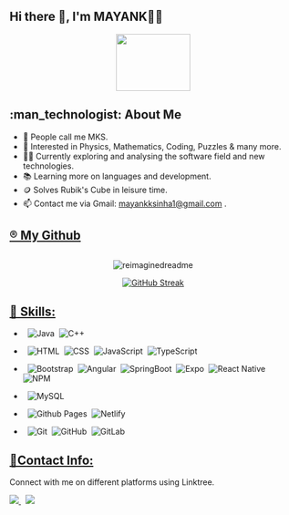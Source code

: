 
  <h2> Hi there 👋, I'm MAYANK👨‍🎓 

</h2>




<div id="header" align="center">
  <img src="https://media.giphy.com/media/X4SS63h7k5umY/giphy.gif" width="130" height="100"/>
  
  </div>



 <h2> :man_technologist: About Me</h2>
 
- 💫 People call me MKS.
- 🌱 Interested in Physics, Mathematics, Coding, Puzzles & many more.
- 👨‍💻 Currently exploring and analysing the software field and new technologies.
- 📚 Learning more on languages and development.
- 🪙 Solves Rubik's Cube in leisure time.
- 📫 Contact me via Gmail: mayankksinha1@gmail.com .



 <U><h2>®️ My Github</h2></U>

<div id="streak" align="center">
  
  <img src="https://komarev.com/ghpvc/?username=MAYANKKS13&style=flat-square&color=blue" alt=""/> <br>
  
<img src="https://myreadme.vercel.app/api/embed/MAYANKKS13?panels=userstatistics,toprepositories,toplanguages,commitgraph" alt="reimaginedreadme" />

[![GitHub Streak](https://streak-stats.demolab.com/?user=MAYANKKS13&currStreakNum=white&theme=highcontrast&fire=yellow&sideLabels=white&date_format=j/n/Y)](https://git.io/streak-stats)

  
 
  
  </div>


<U><h2>🔖 Skills: </h2></U>

<div>
  
- &nbsp;  ![Java](https://img.shields.io/badge/-Java-%23ED8B00.svg?style=flat&logo=openjdk&logoColor=white)&nbsp;
 ![C++](https://img.shields.io/badge/-C++-%2300599C.svg?style=flat&logo=c%2B%2B&logoColor=white)
 
- &nbsp; ![HTML](https://img.shields.io/badge/-HTML-%23E34F26.svg?style=flat&logo=html5&logoColor=white)&nbsp;
  ![CSS](https://img.shields.io/badge/-CSS-%231572B6.svg?style=flat&logo=css3&logoColor=white)&nbsp;
  ![JavaScript](https://img.shields.io/badge/Javascript-%23323330.svg?style=flat&logo=javascript&logoColor=%23F7DF1E)&nbsp;
  ![TypeScript](https://img.shields.io/badge/Typescript-%23007ACC.svg?style=flat&logo=typescript&logoColor=white)&nbsp;

- &nbsp;  ![Bootstrap](https://img.shields.io/badge/Bootstrap-%238511FA.svg?style=flat&logo=bootstrap&logoColor=white)&nbsp;
  ![Angular](https://img.shields.io/badge/Angular-%23DD0031.svg?style=flat&logo=angular&logoColor=white)&nbsp;
  ![SpringBoot](https://img.shields.io/badge/SpringBoot-%236DB33F.svg?style=flat&logo=spring&logoColor=white)&nbsp;
  ![Expo](https://img.shields.io/badge/Expo-1C1E24.svg?style=flat&logo=expo&logoColor=white)&nbsp;
  ![React Native](https://img.shields.io/badge/React_Native-%2320232a.svg?style=flat&logo=react&logoColor=%2361DAFB)&nbsp;
  ![NPM](https://img.shields.io/badge/Npm-%23CB3837.svg?style=flat&logo=npm&logoColor=white)

- &nbsp; ![MySQL](https://img.shields.io/badge/MySql-%2300f.svg?style=flat&logo=mysql&logoColor=white)

 - &nbsp; ![Github Pages](https://img.shields.io/badge/Github%20Pages-121013?style=flat&logo=github&logoColor=white)&nbsp;
     ![Netlify](https://img.shields.io/badge/Netlify-%23000000.svg?style=flat&logo=netlify&logoColor=#00C7B7)
  
- &nbsp; ![Git](https://img.shields.io/badge/Git-%23F05033.svg?style=flat&logo=git&logoColor=white)&nbsp;
   ![GitHub](https://img.shields.io/badge/Github-%23121011.svg?style=flat&logo=github&logoColor=white)&nbsp;
   ![GitLab](https://img.shields.io/badge/Gitlab-FFA500?style=flat&logo=gitlab&logoColor=white)
  
</div>



  
  <U><h2>🔗Contact Info: </h2></U>
  Connect with me on different platforms using Linktree.
  <div id="badges">
  <a href="https://linktr.ee/mayank_13">
    <img src="https://img.shields.io/badge/Linktree-00897B?style=flat&logo=linktree&logoColor=white">
  </a>&nbsp;
  <a href="https://www.linkedin.com/in/mayank-kumar-sinha-05397b1b4/">
    <img src="https://img.shields.io/badge/Linkedin-%230077B5.svg?style=flat&logo=linkedin&logoColor=white">
  </a>
 
</div>
  
  
  










